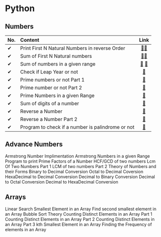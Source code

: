 # Python
## Numbers
| No.| Content| Link|
|:---|:---|:---:|
|✔|Print First N Natural Numbers in reverse Order|[📂](100Numbers/01ProblemPart1.py)[📂](100Numbers/01ProblemPart2.py)|
|✔|Sum of First N Natural numbers|[📂](100Numbers/02Problem.py)[📂](100Numbers/02Problem2.py)|
|✔|Sum of numbers in a given range|[📂](100Numbers/03problem1.py) [📂](100Numbers/03Problem2.py)|
|✔|Check if Leap Year or not|[📂](100Numbers/04problem.py)|
|✔|Prime numbers or not Part 1|[📂](100Numbers/05Problem.py)|
|✔|Prime number or not Part 2|[📂](100Numbers/06Problem.py)|
|✔|Prime Numbers in a given Range|[📂](100Numbers/07Problem.py)|
|✔|Sum of digits of a number|[📂](100Numbers/08Problem.py)|
|✔|Reverse a Number|[📂](100Numbers/09Problem.py)|
|✔|Reverse a Number Part 2|[📂](100Numbers/10Problem.py)|
|✔|Program to check if a number is palindrome or not|[📂](100Numbers/11Problem.py)|


## Advance Numbers

Armstrong Number Implimentation 
Armstrong Numbers in a given Range
Program to print Prime Factors of a Number
HCF/GCD of two numbers
Lcm Of Two Numbers Part 1 
LCM of two numbers Part 2
Theory of Numbers and their Forms
Binary to Decimal Conversion
Octal to Decimal Coversion
HexaDecimal to Decimal Conversion
Decimal to Binary Conversion
Decimal to Octal Conversion
Decimal to HexaDecimal Conversion 

## Arrays

Linear Search
Smallest Element in an Array
Find second smallest element in an Array
Bubble Sort Theory
Counting Distinct Elements in an Array Part 1
Counting Distinct Elements in an Array Part 2
Counting Distinct Elements in an Array Part 3
kth Smallest Element in an Array
Finding the Frequency of elements in an Array





